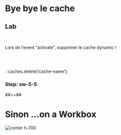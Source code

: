 <!-- .slide: class="exercice" -->

# Bye bye le cache

## Lab

<br>

Lors de l’event “activate”, supprimer le cache dynamic !

<br><br>

💡caches.delete(‘cache-name’);

### Step: sw-5-5

##==##

# Sinon ...on a Workbox

![center h-700](./assets/images/workbox.png)
